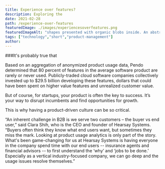 ```yaml
---
title: Experience over features?
description: Exploring the
date: 2021-02-28
path: /experience-over-features
featuredImage: ./images/experiencesoverfeatures.png
featuredImageAlt: "shapes presented with organic blobs inside. An abstract image."
tags: ["technology","short","product-management"]
author:
---
```


###It's probably true that

Based on an aggregation of anonymized product usage data, Pendo determined that
80 percent of features in the average software product are rarely or never used.
Publicly-traded cloud software companies collectively invested up to $29.5 billion
developing these features, dollars that could have been spent on higher value features
and unrealized customer value.

But of course, for startups, your product is often the key to success. It’s your way to disrupt incumbents and find opportunities for growth.

This is why having a product-driven culture can be so critical.

“An inherent challenge in B2B is we serve two customers – the buyer vs end user,” said Clara Shih, who is the CEO and founder of Hearsay Systems. “Buyers often think they know what end users want, but sometimes they miss the mark. Looking at product usage analytics is only part of the story. What's been game-changing for us at Hearsay Systems is having everyone in the company spend time with our end users -- insurance agents and financial advisors -- to first understand the ‘why’ and ‘jobs to be done.’ Especially as a vertical industry-focused company, we can go deep and the usage issues resolve themselves.”
